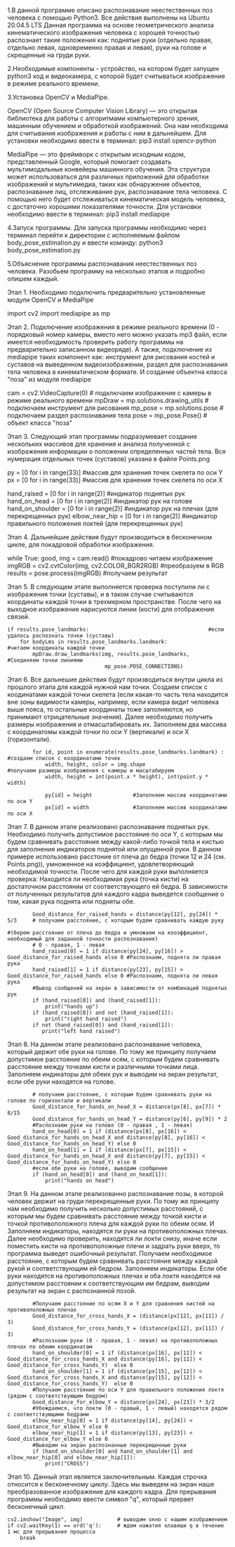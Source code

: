 1.В данной программе описано распознавание неестественных поз человека с помощью Python3. Все действия выполнены на Ubuntu 20.04.5 LTS 
Данная программа на основе геометрического анализа кинематического изображения человека с хорошей точностью распознает такие положения как: поднятые руки (отдельно правая, отдельно левая, одновременно правая и левая), руки на голове и скрещенные на груди руки.

2.Необходимые компоненты - устройство, на котором будет запущен python3 код и видеокамера, с которой будет считываться изображение в режиме реального времени.

3.Установка OpenCV и MediaPipe.

OpenCV (Open Source Computer Vision Library) — это открытая библиотека для работы с алгоритмами компьютерного зрения, машинным обучением и обработкой изображений. 
Она нам необходима для считывания изображения и работы с ним в дальнейшем.
Для установки необходимо ввести в терминал: pip3 install opencv-python

MediaPipe — это фреймворк с открытым исходным кодом, представленный Google, который помогает создавать мультимодальные конвейеры машинного обучения. Эта структура может использоваться для различных приложений для обработки изображений и мультимедиа, таких как обнаружение объектов, распознавание лиц, отслеживание рук, распознавание тела человека. С помощью него будет отслеживаться кинематическая модель человека, с достаточно хорошими показателями точности.
Для установки необходимо ввести в терминал: pip3 install mediapipe

4.Запуск программы.
Для запуска программы необходимо через терминал перейти к директории с исполняемым файлом body_pose_estimation.py и ввести команду: python3 body_pose_estimation.py 

5.Объяснение программы распознавания неестественных поз человека. 
Разобьем программу на несколько этапов и подробно опишем каждый.

Этап 1.
Необходимо подключить предварительно установленные модули OpenCV и MediaPipe

import cv2
import mediapipe as mp

Этап 2.
    Подключение изображения в режиме реального времени (0 - порядковый номер камеры, вместо него можно указать mp3 файл, если имеется необходимость проверить работу программы на предварительно записанном видеоряде).
    А также, подключение из mediapipe таких компонент как: инструмент для рисования костей и суставов на выведенном видеоизображении, раздел для распознавания тела человека в кинематическом формате.
    И создание объектна класса "поза" из модуля mediapipe
    
cam = cv2.VideoCapture(0)                           # подключаем изображение с камеры в режиме реального времени
mpDraw = mp.solutions.drawing_utils                 # подключаем инструмент для рисования
mp_pose = mp.solutions.pose                         # подключаем раздел распознавания тела
pose = mp_pose.Pose()                               # объект класса "поза"

Этап 3.
Следующий этап программы подразумевает создание нескольких массивов для хранения и анализа полученной с изображения информации о положении определенных частей тела.
Вся нумерация отдельных точек (суставов) указана в файле Points.png 

py = [0 for i in range(33)]                         #массив для хранения точек скелета по оси Y
px = [0 for i in range(33)]                         #массив для хранения точек скелета по оси X

hand_raised = [0 for i in range(2)]                 #индикатор поднятых рук
hand_on_head = [0 for i in range(2)]                #индикатор рук на голове
hand_on_shoulder = [0 for i in range(2)]            #индикатор рук на плечах (для перекрещенных рук)
elbow_near_hip = [0 for i in range(2)]              #индикатор правильного положения локтей (для перекрещенных рук)

Этап 4.
Дальнейшие действия будут производиться в бесконечном цикле, для покадровой обработки изображения.

while True:
    good, img = cam.read()                         #покадрово читаем изображение
    imgRGB = cv2.cvtColor(img, cv2.COLOR_BGR2RGB)  #преобразуем в RGB
    results = pose.process(imgRGB)                 #получаем результат

Этап 5.
В следующем этапе выполняется проверка поступили ли с изображения точки (суставы), и в таком случае считываются координаты каждой точки в трехмерном пространстве. После чего на выходное изображение нарисуются линии (кости) для отображения связей.

    if results.pose_landmarks:                                      #если удалось распознать точки (суставы)
        for bodyLms in results.pose_landmarks.landmark:             #читаем координаты каждой точки
            mpDraw.draw_landmarks(img, results.pose_landmarks,      #Соединяем точки линиями
                                   mp_pose.POSE_CONNECTIONS)
Этап 6.
Все дальнешие действия будут производиться внутри цикла из прошлого этапа для каждой нужной нам точки.
Создаем список с коодинатами каждой точки скелета (если какая-то часть тела находится вне зоны видимости камеры, например, если камера видит человека выше пояса, то остальные координаты тоже заполняются, но принимают отрицательные значения). Далее необходимо получить размеры изображения и отмасштабировать их. Заполняем два массива с координатомы каждой точки по оси Y (вертикали) и оси X (горизонтали).

            for id, point in enumerate(results.pose_landmarks.landmark) :                           #создаем список с координатами точек
                width, height, color = img.shape                                                    #получаем размеры изображения с камеры и масштабируем
                width, height = int(point.x * height), int(point.y * width)

                py[id] = height             #Заполняем массив координатами по оси Y
                px[id] = width              #Заполняем массив координатами по оси X
Этап 7.
В данном этапе реализовано распознавание поднятых рук.
Необходимо получить допустимое расстояние по оси Y, с которым мы будем сравнивать расстояние между какой-либо точкой тела и кистью для заполнения индикаторов поднятой или опущенной руки.
В данном примере использовано расстоние от плеча до бедра (точки 12 и 24 (см. Points.png)), умноженное на коэффициент, удовлетворяющий необходимой точности.
После чего для каждой руки выполняется проверка: Находится ли необходимая рука (точка кисти) на достаточном расстоянии от соответствующего ей бедра.
В зависимости от полученных результатов для каждого кадра выведется сообщение о том, какая рука поднята или подняты обе.

            Good_distance_for_raised_hands = distance(py[12], py[24]) * 5/3     # получаем расстояние, с которым будем сравнивать каждую руку 
                                                                                #(берем расстояние от плеча до бедра и умножаем на кооэффициент, необходимый для заданной точности распознавания)       
            # 0 - правая, 1 - левая
            hand_raised[0] = 1 if distance(py[24], py[16]) > Good_distance_for_raised_hands else 0 #Распознаем, поднята ли правая рука
            hand_raised[1] = 1 if distance(py[23], py[15]) > Good_distance_for_raised_hands else 0 #Распознаем, поднята ли левая рука
            #Вывод сообщений на экран в зависимости от комбинаций поднятых рук
            if (hand_raised[0]) and (hand_raised[1]):
                print("hands up")
            if (hand_raised[0]) and not (hand_raised[1]):
                print("right hand raised")
            if not (hand_raised[0]) and (hand_raised[1]):
               print("left hand raised")

Этап 8. 
На данном этапе реализовано распознавание человека, который держит обе руки на голове.
По тому же принципу получаем допустимое расстояние по обеим осям, с которым будем сравнивать расстояние между точками кисти и различными точками лица.
Заполняем индикаторы для обеих рук и выводим на экран результат, если обе руки находятся на голове.

            # получаем расстояние, с которым будем сравнивать руки на голове по горизонтали и вертикали 
            Good_distance_for_hands_on_head_X = distance(px[8], px[7]) * 8/15 
            Good_distance_for_hands_on_head_Y = distance(py[6], py[9]) * 2
            #Распознаем руки на голове (0 - правая , 1 - левая)
            hand_on_head[0] = 1 if (distance(px[8], px[16]) < Good_distance_for_hands_on_head_X and distance(py[8], py[16]) < Good_distance_for_hands_on_head_Y) else 0
            hand_on_head[1] = 1 if (distance(px[7], px[15]) < Good_distance_for_hands_on_head_X and distance(py[7], py[15]) < Good_distance_for_hands_on_head_Y) else 0
            #если обе руки на голове, выводим сообщение
            if (hand_on_head[0]) and (hand_on_head[1]):
                print("hands on head")
                
Этап 9. 
На данном этапе реализованно распознавание позы, в которой человек держит на груди перекрещенные руки.
По тому же принципу нам необходимо получить несколько допустимых расстояний, с которым мы будем сравнивать расстояние между точкой кисти и точкой противоположного плеча для каждой руки по обеим осям.
И Заполняем индикаторы, находятся ли руки на противоположных плечах. 
Далее необходимо проверить, находятся ли локти снизу, иначе если поместить кисти на противоположные плечи и задрать руки вверх, то программа выведет ошибочный результат.
Получаем необходимое расстояние, с которым будем сравнивать расстояние между каждой рукой и соответствующим ей бедром.
Заполняем индикаторы. Если обе руки находятся на противоположных плечах и оба локтя находятся на допустимом расстоянии к соответствующим им бедрам, выводим результат на экран с распознанной позой.

            #Получаем расстояние по осям X и Y для сравнения кистей на противоположных плечах
            Good_distance_for_cross_hands_X = (distance(px[12], px[11]) / 3)
            Good_distance_for_cross_hands_Y = (distance(px[12], px[11]) / 3)
            #Распознаем руки (0 - правая, 1 - левая) на противоположных плечах по обеим координатам
            hand_on_shoulder[0] = 1 if (distance(px[16], px[11]) < Good_distance_for_cross_hands_X and distance(py[16], py[11]) < Good_distance_for_cross_hands_Y)  else 0
            hand_on_shoulder[1] = 1 if (distance(px[15], px[12]) < Good_distance_for_cross_hands_X and distance(py[15], py[12]) < Good_distance_for_cross_hands_Y)  else 0
            #Получаем расстояние по оси Y для правильного положения локтя (рядом с соответствующим бедром)
            Good_distance_for_elbow_Y = distance(px[24], px[23]) * 3/2
            #Убеждаемся, что локти (0 - правый, 1 - левый) находятся рядом с соответствующими бедрами
            elbow_near_hip[0] = 1 if distance(py[14], py[24]) < Good_distance_for_elbow_Y else 0
            elbow_near_hip[1] = 1 if distance(py[13], py[23]) < Good_distance_for_elbow_Y else 0
            #Выводим на экран распознанные перекрещенные руки
            if (hand_on_shoulder[0] and hand_on_shoulder[1] and elbow_near_hip[0] and elbow_near_hip[1]):
                print("CROSS")
                
Этап 10.
Данный этап является заключительным. Каждая строчка относится к бесконечному циклу.
Здесь мы выведем на экран наше преобразованное изображение для каждого кадра.
Для прерывания программы необходимо ввести символ "q", который прервет бесконечный цикл.

    cv2.imshow("Image", img)           # выводим окно с нашим изображением
    if cv2.waitKey(1) == ord('q'):     # ждем нажатия клавиши q в течение 1 мс для прерывания процесса
        break    
